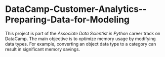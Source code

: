 # DataCamp-Customer-Analytics--Preparing-Data-for-Modeling

This project is part of the *Associate Data Scientist in Python* career track on DataCamp. The main objective is to optimize memory usage by modifying data types. For example, converting an object data type to a category can result in significant memory savings.
